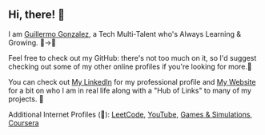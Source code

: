 ## Hi, there! 👋

I am <a href="https://github.com/GuilleGonzalez" target="_blank">Guillermo Gonzalez</a>, a Tech Multi-Talent who's Always Learning & Growing. 🌱->🚀

Feel free to check out my GitHub: there's not too much on it, so I'd suggest checking out some of my other online profiles if you're looking for more.🙂

You can check out <a href="https://www.linkedin.com/in/guille-gonzalez/" target="_blank">My LinkedIn</a> for my professional profile and <a href="https://guillegonzalez.github.io" target="_blank">My Website</a> for a bit on who I am in real life along with a "Hub of Links" to many of my projects. 💪

Additional Internet Profiles (🔗): <a href="https://leetcode.com/guillegonzalez/" target="_blank">LeetCode</a>, <a href="https://www.youtube.com/@guillegonzalez" target="_blank">YouTube</a>, <a href="https://guillegonzalez.itch.io/" target="_blank">Games &amp; Simulations</a>, <a href="https://www.coursera.org/learner/guillegonzalez" target="_blank">Coursera</a>

